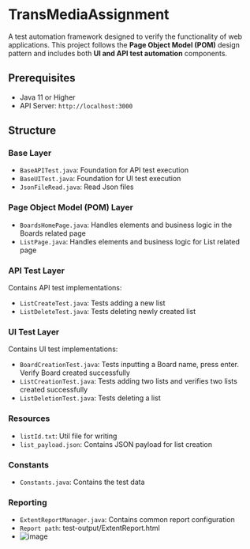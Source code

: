 # TransMediaAssignment

A test automation framework designed to verify the functionality of web applications. This project follows the **Page Object Model (POM)** design pattern and includes both **UI and API test automation** components.

## Prerequisites

- Java 11 or Higher  
- API Server: `http://localhost:3000`

## Structure

### Base Layer

- `BaseAPITest.java`: Foundation for API test execution  
- `BaseUITest.java`: Foundation for UI test execution  
- `JsonFileRead.java`: Read Json files

### Page Object Model (POM) Layer

- `BoardsHomePage.java`: Handles elements and business logic in the Boards related page  
- `ListPage.java`: Handles elements and business logic for List related page

### API Test Layer

Contains API test implementations:

- `ListCreateTest.java`: Tests adding a new list  
- `ListDeleteTest.java`: Tests deleting newly created list

### UI Test Layer

Contains UI test implementations:

- `BoardCreationTest.java`: Tests inputting a Board name, press enter. Verify Board created successfully  
- `ListCreationTest.java`: Tests adding two lists and verifies two lists created successfully  
- `ListDeletionTest.java`: Tests deleting a list

### Resources

- `listId.txt`: Util file for writing  
- `list_payload.json`: Contains JSON payload for list creation

### Constants

- `Constants.java`: Contains the test data

### Reporting
- `ExtentReportManager.java`: Contains common report configuration
- `Report path`: test-output/ExtentReport.html
- ![image](https://github.com/user-attachments/assets/236e7308-4462-4ce2-9212-24279d07650c)


